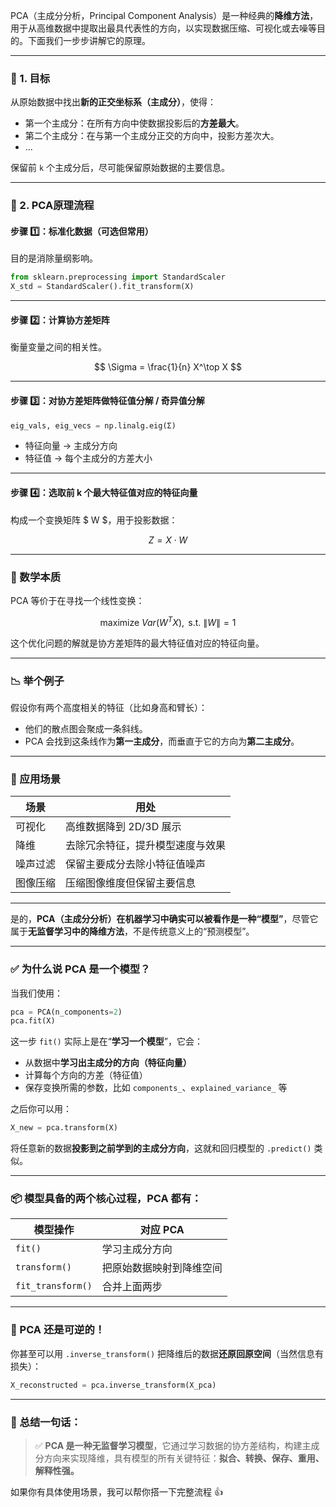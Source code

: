 PCA（主成分分析，Principal Component Analysis）是一种经典的**降维方法**，用于从高维数据中提取出最具代表性的方向，以实现数据压缩、可视化或去噪等目的。下面我们一步步讲解它的原理。

---

### 📌 1. **目标**
从原始数据中找出**新的正交坐标系（主成分）**，使得：

- 第一个主成分：在所有方向中使数据投影后的**方差最大**。
- 第二个主成分：在与第一个主成分正交的方向中，投影方差次大。
- ...

保留前 `k` 个主成分后，尽可能保留原始数据的主要信息。

---

### 🔧 2. **PCA原理流程**

#### 步骤 1️⃣：标准化数据（可选但常用）
目的是消除量纲影响。

```python
from sklearn.preprocessing import StandardScaler
X_std = StandardScaler().fit_transform(X)
```

---

#### 步骤 2️⃣：计算协方差矩阵  
衡量变量之间的相关性。

$$
\Sigma = \frac{1}{n} X^\top X
$$

---

#### 步骤 3️⃣：对协方差矩阵做特征值分解 / 奇异值分解

```python
eig_vals, eig_vecs = np.linalg.eig(Σ)
```

- 特征向量 → 主成分方向  
- 特征值 → 每个主成分的方差大小

---

#### 步骤 4️⃣：选取前 k 个最大特征值对应的特征向量

构成一个变换矩阵 $ W $，用于投影数据：

$$
Z = X \cdot W
$$

---

### 🎯 数学本质

PCA 等价于在寻找一个线性变换：

$$
\text{maximize } Var(W^T X), \text{ s.t. } \|W\|=1
$$

这个优化问题的解就是协方差矩阵的最大特征值对应的特征向量。

---

### 📉 举个例子

假设你有两个高度相关的特征（比如身高和臂长）：

- 他们的散点图会聚成一条斜线。
- PCA 会找到这条线作为**第一主成分**，而垂直于它的方向为**第二主成分**。

---

### 🧠 应用场景

| 场景 | 用处 |
|------|------|
| 可视化 | 高维数据降到 2D/3D 展示 |
| 降维 | 去除冗余特征，提升模型速度与效果 |
| 噪声过滤 | 保留主要成分去除小特征值噪声 |
| 图像压缩 | 压缩图像维度但保留主要信息 |

---



是的，**PCA（主成分分析）在机器学习中确实可以被看作是一种“模型”**，尽管它属于**无监督学习中的降维方法**，不是传统意义上的“预测模型”。

---

### ✅ 为什么说 PCA 是一个模型？

当我们使用：

```python
pca = PCA(n_components=2)
pca.fit(X)
```

这一步 `fit()` 实际上是在“**学习一个模型**”，它会：

- 从数据中**学习出主成分的方向（特征向量）**
- 计算每个方向的方差（特征值）
- 保存变换所需的参数，比如 `components_`、`explained_variance_` 等

之后你可以用：

```python
X_new = pca.transform(X)
```

将任意新的数据**投影到之前学到的主成分方向**，这就和回归模型的 `.predict()` 类似。

---

### 📦 模型具备的两个核心过程，PCA 都有：

| 模型操作 | 对应 PCA |
|----------|-----------|
| `fit()`  | 学习主成分方向 |
| `transform()` | 把原始数据映射到降维空间 |
| `fit_transform()` | 合并上面两步 |

---

### 🔄 PCA 还是可逆的！

你甚至可以用 `.inverse_transform()` 把降维后的数据**还原回原空间**（当然信息有损失）：

```python
X_reconstructed = pca.inverse_transform(X_pca)
```

---

### 📌 总结一句话：

> ✅ **PCA 是一种无监督学习模型**，它通过学习数据的协方差结构，构建主成分方向来实现降维，具有模型的所有关键特征：**拟合、转换、保存、重用、解释性强。**

如果你有具体使用场景，我可以帮你搭一下完整流程 👍